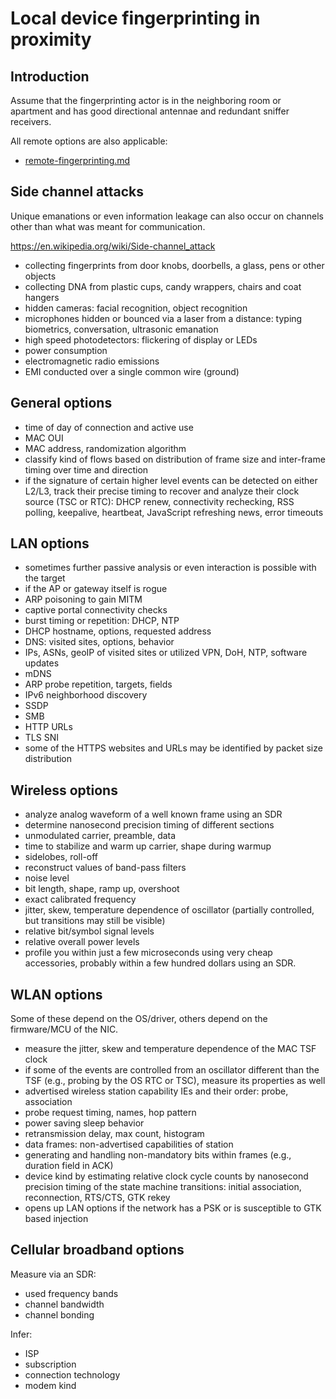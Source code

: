 # Local device fingerprinting in proximity

## Introduction

Assume that the fingerprinting actor is in the neighboring room or apartment and has good directional antennae and redundant sniffer receivers.

All remote options are also applicable:

* [remote-fingerprinting.md](remote-fingerprinting.md)

## Side channel attacks

Unique emanations or even information leakage can also occur on channels other than what was meant for communication.

https://en.wikipedia.org/wiki/Side-channel_attack

* collecting fingerprints from door knobs, doorbells, a glass, pens or other objects
* collecting DNA from plastic cups, candy wrappers, chairs and coat hangers
* hidden cameras: facial recognition, object recognition
* microphones hidden or bounced via a laser from a distance: typing biometrics, conversation, ultrasonic emanation
* high speed photodetectors: flickering of display or LEDs
* power consumption
* electromagnetic radio emissions
* EMI conducted over a single common wire (ground)

## General options

* time of day of connection and active use
* MAC OUI
* MAC address, randomization algorithm
* classify kind of flows based on distribution of frame size and inter-frame timing over time and direction
* if the signature of certain higher level events can be detected on either L2/L3, track their precise timing to recover and analyze their clock source (TSC or RTC): DHCP renew, connectivity rechecking, RSS polling, keepalive, heartbeat, JavaScript refreshing news, error timeouts

## LAN options

* sometimes further passive analysis or even interaction is possible with the target
* if the AP or gateway itself is rogue
* ARP poisoning to gain MITM
* captive portal connectivity checks
* burst timing or repetition: DHCP, NTP
* DHCP hostname, options, requested address
* DNS: visited sites, options, behavior
* IPs, ASNs, geoIP of visited sites or utilized VPN, DoH, NTP, software updates
* mDNS
* ARP probe repetition, targets, fields
* IPv6 neighborhood discovery
* SSDP
* SMB
* HTTP URLs
* TLS SNI
* some of the HTTPS websites and URLs may be identified by packet size distribution

## Wireless options

* analyze analog waveform of a well known frame using an SDR
* determine nanosecond precision timing of different sections
* unmodulated carrier, preamble, data
* time to stabilize and warm up carrier, shape during warmup
* sidelobes, roll-off
* reconstruct values of band-pass filters
* noise level
* bit length, shape, ramp up, overshoot
* exact calibrated frequency
* jitter, skew, temperature dependence of oscillator (partially controlled, but transitions may still be visible)
* relative bit/symbol signal levels
* relative overall power levels
* profile you within just a few microseconds using very cheap accessories, probably within a few hundred dollars using an SDR.

## WLAN options

Some of these depend on the OS/driver, others depend on the firmware/MCU of the NIC.

* measure the jitter, skew and temperature dependence of the MAC TSF clock
* if some of the events are controlled from an oscillator different than the TSF (e.g., probing by the OS RTC or TSC), measure its properties as well
* advertised wireless station capability IEs and their order: probe, association
* probe request timing, names, hop pattern
* power saving sleep behavior
* retransmission delay, max count, histogram
* data frames: non-advertised capabilities of station
* generating and handling non-mandatory bits within frames (e.g., duration field in ACK)
* device kind by estimating relative clock cycle counts by nanosecond precision timing of the state machine transitions: initial association, reconnection, RTS/CTS, GTK rekey
* opens up LAN options if the network has a PSK or is susceptible to GTK based injection

## Cellular broadband options

Measure via an SDR:

* used frequency bands
* channel bandwidth
* channel bonding

Infer:

* ISP
* subscription
* connection technology
* modem kind
